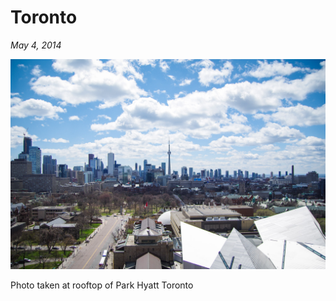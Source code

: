 # Toronto

_May 4, 2014_

![](../../../static/images/swan/journeys/IMGP1466.jpg)

Photo taken at rooftop of Park Hyatt Toronto

